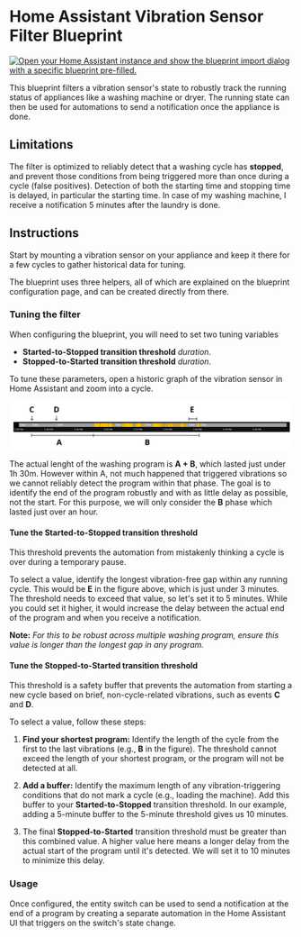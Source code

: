 # Home Assistant Vibration Sensor Filter Blueprint

[![Open your Home Assistant instance and show the blueprint import dialog with a specific blueprint pre-filled.](https://my.home-assistant.io/badges/blueprint_import.svg)](https://my.home-assistant.io/redirect/blueprint_import/?blueprint_url=https%3A%2F%2Fgithub.com%2Faxeldavid%2FVibrationSensorApplianceFilterBlueprint%2Fblob%2Fmaster%2FVibrationSensorApplianceFilter.yaml)

This blueprint filters a vibration sensor's state to robustly track the running status of appliances like a washing machine or dryer.
The running state can then be used for automations to send a notification once the appliance is done.

## Limitations

The filter is optimized to reliably detect that a washing cycle has **stopped**, and prevent those conditions from being triggered more than once during a cycle (false positives).
Detection of both the starting time and stopping time is delayed, in particular the starting time.
In case of my washing machine, I receive a notification 5 minutes after the laundry is done.

## Instructions

Start by mounting a vibration sensor on your appliance and keep it there for a few cycles to gather historical data for tuning.

The blueprint uses three helpers, all of which are explained on the blueprint configuration page, and can be created directly from there.

### Tuning the filter
When configuring the blueprint, you will need to set two tuning variables
- **Started-to-Stopped transition threshold** *duration*.
- **Stopped-to-Started transition threshold** *duration*.

To tune these parameters, open a historic graph of the vibration sensor in Home Assistant and zoom into a cycle.

![Washing machine vibration cycle](./tuning.png)

The actual lenght of the washing program is **A + B**, which lasted just under 1h 30m. However within A, not much happened that triggered vibrations so we cannot reliably detect the program within that phase. The goal is to identify the end of the program robustly and with as little delay as possible, not the start. For this purpose, we will only consider the **B** phase which lasted just over an hour.

#### Tune the Started-to-Stopped transition threshold
This threshold prevents the automation from mistakenly thinking a cycle is over during a temporary pause.

To select a value, identify the longest vibration-free gap within any running cycle. This would be **E** in the figure above, which is just under 3 minutes. The threshold needs to exceed that value, so let's set it to 5 minutes. While you could set it higher, it would increase the delay between the actual end of the program and when you receive a notification.


**Note:** *For this to be robust across multiple washing program, ensure this value is longer than the longest gap in any program.*

#### Tune the Stopped-to-Started transition threshold
This threshold is a safety buffer that prevents the automation from starting a new cycle based on brief, non-cycle-related vibrations, such as events **C** and **D**.

To select a value, follow these steps:

1. **Find your shortest program:** Identify the length of the cycle from the first to the last vibrations (e.g., **B** in the figure). The threshold cannot exceed the length of your shortest program, or the program will not be detected at all.

1. **Add a buffer:** Identify the maximum length of any vibration-triggering conditions that do not mark a cycle (e.g., loading the machine). Add this buffer to your **Started-to-Stopped** transition threshold. In our example, adding a 5-minute buffer to the 5-minute threshold gives us 10 minutes.

1. The final **Stopped-to-Started** transition threshold must be greater than this combined value. A higher value here means a longer delay from the actual start of the program until it's detected. We will set it to 10 minutes to minimize this delay.

### Usage
Once configured, the entity switch can be used to send a notification at the end of a program by creating a separate automation in the Home Assistant UI that triggers on the switch's state change.